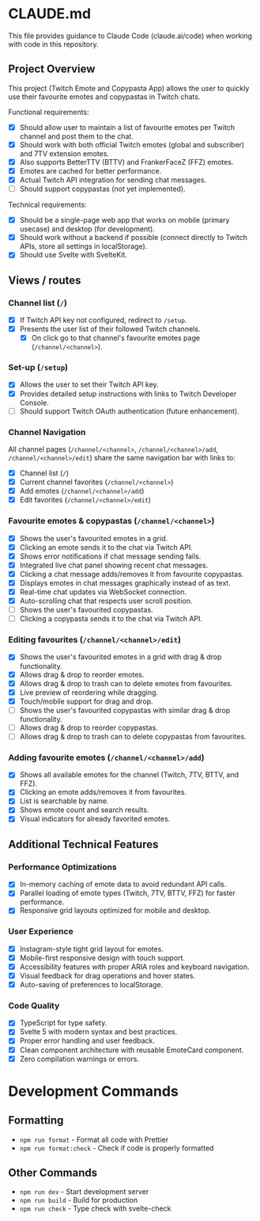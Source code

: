 # CLAUDE.md

This file provides guidance to Claude Code (claude.ai/code) when working with code in this repository.

## Project Overview

This project (Twitch Emote and Copypasta App) allows the user to quickly use their favourite emotes and copypastas in Twitch chats.

Functional requirements:

- [x] Should allow user to maintain a list of favourite emotes per Twitch channel and post them to the chat.
- [x] Should work with both official Twitch emotes (global and subscriber) and 7TV extension emotes.
- [x] Also supports BetterTTV (BTTV) and FrankerFaceZ (FFZ) emotes.
- [x] Emotes are cached for better performance.
- [x] Actual Twitch API integration for sending chat messages.
- [ ] Should support copypastas (not yet implemented).

Technical requirements:

- [x] Should be a single-page web app that works on mobile (primary usecase) and desktop (for development).
- [x] Should work without a backend if possible (connect directly to Twitch APIs, store all settings in localStorage).
- [x] Should use Svelte with SvelteKit.

## Views / routes

### Channel list (`/`)

- [x] If Twitch API key not configured, redirect to `/setup`.
- [x] Presents the user list of their followed Twitch channels.
    - [x] On click go to that channel's favourite emotes page (`/channel/<channel>`).

### Set-up (`/setup`)

- [x] Allows the user to set their Twitch API key.
- [x] Provides detailed setup instructions with links to Twitch Developer Console.
- [ ] Should support Twitch OAuth authentication (future enhancement).

### Channel Navigation

All channel pages (`/channel/<channel>`, `/channel/<channel>/add`, `/channel/<channel>/edit`) share the same navigation bar with links to:

- [x] Channel list (`/`)
- [x] Current channel favorites (`/channel/<channel>`)
- [x] Add emotes (`/channel/<channel>/add`)
- [x] Edit favorites (`/channel/<channel>/edit`)

### Favourite emotes & copypastas (`/channel/<channel>`)

- [x] Shows the user's favourited emotes in a grid.
- [x] Clicking an emote sends it to the chat via Twitch API.
- [x] Shows error notifications if chat message sending fails.
- [x] Integrated live chat panel showing recent chat messages.
- [x] Clicking a chat message adds/removes it from favourite copypastas.
- [x] Displays emotes in chat messages graphically instead of as text.
- [x] Real-time chat updates via WebSocket connection.
- [x] Auto-scrolling chat that respects user scroll position.
- [ ] Shows the user's favourited copypastas.
- [ ] Clicking a copypasta sends it to the chat via Twitch API.

### Editing favourites (`/channel/<channel>/edit`)

- [x] Shows the user's favourited emotes in a grid with drag & drop functionality.
- [x] Allows drag & drop to reorder emotes.
- [x] Allows drag & drop to trash can to delete emotes from favourites.
- [x] Live preview of reordering while dragging.
- [x] Touch/mobile support for drag and drop.
- [ ] Shows the user's favourited copypastas with similar drag & drop functionality.
- [ ] Allows drag & drop to reorder copypastas.
- [ ] Allows drag & drop to trash can to delete copypastas from favourites.

### Adding favourite emotes (`/channel/<channel>/add`)

- [x] Shows all available emotes for the channel (Twitch, 7TV, BTTV, and FFZ).
- [x] Clicking an emote adds/removes it from favourites.
- [x] List is searchable by name.
- [x] Shows emote count and search results.
- [x] Visual indicators for already favorited emotes.

## Additional Technical Features

### Performance Optimizations

- [x] In-memory caching of emote data to avoid redundant API calls.
- [x] Parallel loading of emote types (Twitch, 7TV, BTTV, FFZ) for faster performance.
- [x] Responsive grid layouts optimized for mobile and desktop.

### User Experience

- [x] Instagram-style tight grid layout for emotes.
- [x] Mobile-first responsive design with touch support.
- [x] Accessibility features with proper ARIA roles and keyboard navigation.
- [x] Visual feedback for drag operations and hover states.
- [x] Auto-saving of preferences to localStorage.

### Code Quality

- [x] TypeScript for type safety.
- [x] Svelte 5 with modern syntax and best practices.
- [x] Proper error handling and user feedback.
- [x] Clean component architecture with reusable EmoteCard component.
- [x] Zero compilation warnings or errors.

# Development Commands

## Formatting

- `npm run format` - Format all code with Prettier
- `npm run format:check` - Check if code is properly formatted

## Other Commands

- `npm run dev` - Start development server
- `npm run build` - Build for production
- `npm run check` - Type check with svelte-check
